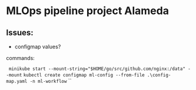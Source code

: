# MLOps pipeline project Alameda




## Issues:

- configmap values?


commands:

` minikube start --mount-string="$HOME/go/src/github.com/nginx:/data" --mount`
`kubectl create configmap ml-config --from-file .\config-map.yaml -n ml-workflow`
``